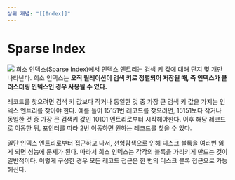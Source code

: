 ```yaml
---
상위 개념: "[[Index]]"
---
```

# Sparse Index
![](https://i.imgur.com/yg2pC0i.png)
희소 인덱스(Sparse Index)에서 인덱스 엔트리는 검색 키 값에 대해 단지 몇 개만 나타난다. 희소 인덱스는 **오직 릴레이션이 검색 키로 정렬되어 저장될 때, 즉 인덱스가 클러스터링 인덱스인 경우 사용될 수 있다.**

레코드를 찾으려면 검색 키 값보다 작거나 동일한 것 중 가장 큰 검색 키 값을 가지는 인덱스 엔트리를 찾아야 한다. 예를 들어 15151번 레코드를 찾으려면, 15151보다 작거나 동일한 것 중 가장 큰 검색키 값인 10101 엔트리로부터 시작해야한다. 이후 해당 레코드로 이동한 뒤, 포인터를 따라 2번 이동하면 원하는 레코드를 찾을 수 있다.

일단 인덱스 엔트리로부터 접근하고 나서, 선형탐색으로 인해 디스크 블록을 여러번 읽게 되면 성능에 문제가 된다. 따라서 희소 인덱스는 각각의 블록을 가리키게 만드는 것이 일반적이다. 이렇게 구성한 경우 모든 레코드 접근은 한 번의 디스크 블록 접근으로 가능해진다.


